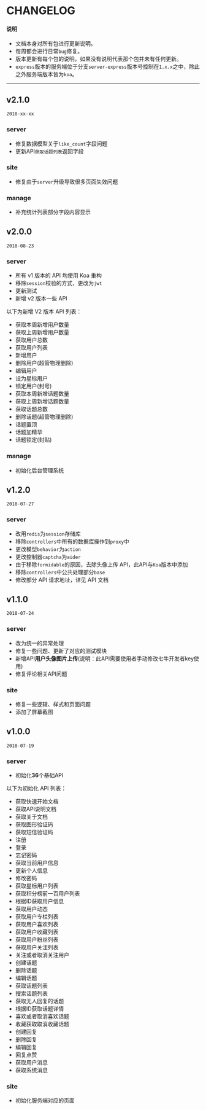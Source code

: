 # CHANGELOG

#### 说明

  * 文档本身对所有包进行更新说明。
  * 每周都会进行日常`bug`修复。
  * 版本更新有每个包的说明，如果没有说明代表那个包并未有任何更新。
  * `express`版本的服务端位于分支`server-express`版本号控制在`1.x.x`之中，除此之外服务端版本皆为`koa`。

---

## v2.1.0

`2018-xx-xx`

### server

  - 修复数据模型关于`like_count`字段问题
  - 更新API`获取话题列表`返回字段

### site

  - 修复由于`server`升级导致很多页面失效问题

### manage

  - 补充统计列表部分字段内容显示

## v2.0.0

`2018-08-23`

### server

  - 所有 v1 版本的 API 均使用 Koa 重构
  - 移除`session`校验的方式，更改为`jwt`
  - 更新测试
  - 新增 v2 版本一些 API

以下为新增 V2 版本 API 列表：

  - 获取本周新增用户数量
  - 获取上周新增用户数量
  - 获取用户总数
  - 获取用户列表
  - 新增用户
  - 删除用户(超管物理删除)
  - 编辑用户
  - 设为星标用户
  - 锁定用户(封号)
  - 获取本周新增话题数量
  - 获取上周新增话题数量
  - 获取话题总数
  - 删除话题(超管物理删除)
  - 话题置顶
  - 话题加精华
  - 话题锁定(封贴)

### manage

  - 初始化后台管理系统

## v1.2.0

`2018-07-27`

### server

  - 改用`redis`为`session`存储库
  - 移除`controllers`中所有的数据库操作到`proxy`中
  - 更改模型`behavior`为`action`
  - 更改控制器`captcha`为`aider`
  - 由于移除`formidable`的原因，去除头像上传 API，此API与`Koa`版本中添加
  - 移除`controllers`中公共处理部分`base`
  - 修改部分 API 请求地址，详见 API 文档

## v1.1.0

`2018-07-24`

### server

  - 改为统一的异常处理
  - 修复一些问题、更新了对应的测试模块
  - 新增API**用户头像图片上传**(说明：此API需要使用者手动修改七牛开发者key使用)
  - 修复评论相关API问题

### site

  - 修复一些逻辑、样式和页面问题
  - 添加了屏幕截图

## v1.0.0

`2018-07-19`

### server

  - 初始化**36**个基础API

以下为初始化 API 列表：

  - 获取快速开始文档
  - 获取API说明文档
  - 获取关于文档
  - 获取图形验证码
  - 获取短信验证码
  - 注册
  - 登录
  - 忘记密码
  - 获取当前用户信息
  - 更新个人信息
  - 修改密码
  - 获取星标用户列表
  - 获取积分榜前一百用户列表
  - 根据ID获取用户信息
  - 获取用户动态
  - 获取用户专栏列表
  - 获取用户喜欢列表
  - 获取用户收藏列表
  - 获取用户粉丝列表
  - 获取用户关注列表
  - 关注或者取消关注用户
  - 创建话题
  - 删除话题
  - 编辑话题
  - 获取话题列表
  - 搜索话题列表
  - 获取无人回复的话题
  - 根据ID获取话题详情
  - 喜欢或者取消喜欢话题
  - 收藏获取取消收藏话题
  - 创建回复
  - 删除回复
  - 编辑回复
  - 回复点赞
  - 获取用户消息
  - 获取系统消息

### site

  - 初始化服务端对应的页面

